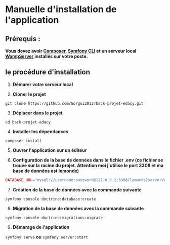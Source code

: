 # Manuelle d'installation de l'application

## Prérequis :
**Vous devez avoir [Composer](https://getcomposer.org/download/), [Symfony CLI](https://symfony.com/download) et un serveur local [WampServer](https://www.wampserver.com/en/download-wampserver-64bits/) installés sur votre poste.**

## le procédure d'installation

1. **Démarer votre serveur local**

2. **Cloner le projet**

`git clone https://github.com/Gorgui2013/back-projet-edacy.git`

3. **Déplacer dans le projet**

`cd back-projet-edacy`

4. **Installer les dépendances**

`composer install`

5. **Ouvrer l'application sur un éditeur**

6. **Configuration de la base de données dans le fichier .env (ce fichier se trouve sur la racine du projet. Attention moi j'utilise le port 3308 et ma base de données est lemonde)**

```php
DATABASE_URL="mysql://username:password@127.0.0.1:3308/lemonde?serverVersion=5.7&charset=utf8mb4"
```

7. **Création de la base de données avec la commande suivante**

`symfony console doctrine:database:create`

8. **Migration de la base de données avec la commande suivante**

`symfony console doctrine:migrations:migrate`

9. **Démarage de l'application**

`symfony serve`
**ou**
`symfony server:start`
